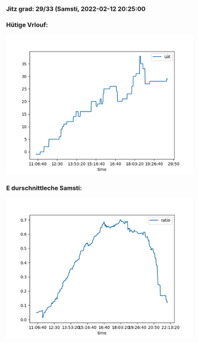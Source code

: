 ### Jitz grad: 29/33 (Samsti, 2022-02-12 20:25:00

### Hütige Vrlouf:
![Graph](Today.png)

### E durschnittleche Samsti:
![Graph](Samsti.png)